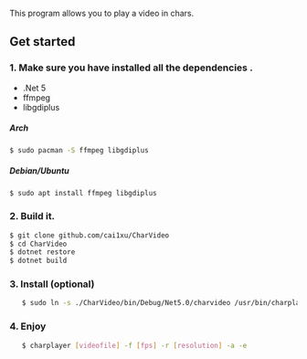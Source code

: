 This program allows you to play a video in chars.

## Get started

### 1. Make sure you have installed all the dependencies .

   - .Net 5
   - ffmpeg
   - libgdiplus

   ##### Arch

   ```bash
   $ sudo pacman -S ffmpeg libgdiplus
   ```

   ##### Debian/Ubuntu

   ```bash
   $ sudo apt install ffmpeg libgdiplus
   ```

### 2. Build it.

   ```bash
   $ git clone github.com/cai1xu/CharVideo
   $ cd CharVideo
   $ dotnet restore
   $ dotnet build
   ```

### 3.  Install (optional) 

```bash
   $ sudo ln -s ./CharVideo/bin/Debug/Net5.0/charvideo /usr/bin/charplayer
```



### 4. Enjoy

```bash
   $ charplayer [videofile] -f [fps] -r [resolution] -a -e
```




